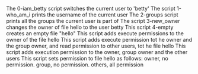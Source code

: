 The 0-iam_betty script switches the current user to 'betty'
The script 1-who_am_i prints the username of the current user
The 2-groups script prints all the groups the current user is part of
The script 3-new_owner changes the owner of file hello to the user betty
This script 4-empty creates an empty file "hello"
This script adds execute permissions to the owner of the file hello
This script adds execute permission tot he owner and the group owner, and read permission to other users, tot he file hello
This script adds execution permission to the owner, group owner and the other users
This script sets permission to file hello as follows: owner, no permission. group, no permission. others, all permission
